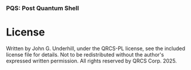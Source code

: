### PQS: Post Quantum Shell

# License
Written by John G. Underhill, under the QRCS-PL license, see the included license file for details.
Not to be redistributed without the author's expressed written permission.
All rights reserved by QRCS Corp. 2025.
